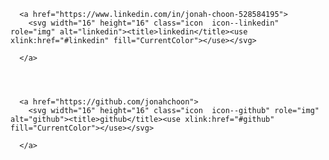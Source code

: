 <nav class="nav  nav--social">
  
    
      
      <a href="https://www.linkedin.com/in/jonah-choon-528584195">
        <svg width="16" height="16" class="icon  icon--linkedin" role="img" alt="linkedin"><title>linkedin</title><use xlink:href="#linkedin" fill="CurrentColor"></use></svg>

      </a>
    
  
    
      
      <a href="https://github.com/jonahchoon">
        <svg width="16" height="16" class="icon  icon--github" role="img" alt="github"><title>github</title><use xlink:href="#github" fill="CurrentColor"></use></svg>

      </a> 
</nav>
